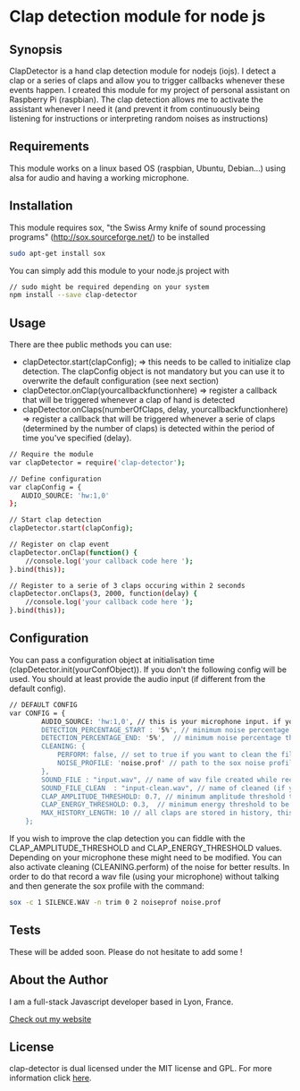 Clap detection module for node js
===

## Synopsis

ClapDetector is a hand clap detection module for nodejs (iojs). I detect a clap or a series of claps and allow you to trigger callbacks whenever these events happen.
I created this module for my project of personal assistant on Raspberry Pi (raspbian). The clap detection allows me to activate the assistant whenever I need it (and prevent it from continuously being listening for instructions or interpreting random noises as instructions)

## Requirements
This module works on a linux based OS (raspbian, Ubuntu, Debian...) using alsa for audio and having a working microphone.

## Installation

This module requires sox, "the Swiss Army knife of sound processing programs" (http://sox.sourceforge.net/) to be installed
```bash
sudo apt-get install sox
```
You can simply add this module to your node.js project with
```bash
// sudo might be required depending on your system
npm install --save clap-detector
```

## Usage

There are thee public methods you can use:
- clapDetector.start(clapConfig);
=> this needs to be called to initialize clap detection. The clapConfig object is not mandatory but you can use it to overwrite the default configuration (see next section)
- clapDetector.onClap(yourcallbackfunctionhere)
=> register a callback that will be triggered whenever a clap of hand is detected
- clapDetector.onClaps(numberOfClaps, delay, yourcallbackfunctionhere)
=> register a callback that will be triggered whenever a serie of claps (determined by the number of claps) is detected within the period of time you've specified (delay).

```bash
// Require the module
var clapDetector = require('clap-detector');

// Define configuration
var clapConfig = {
   AUDIO_SOURCE: 'hw:1,0'
};

// Start clap detection
clapDetector.start(clapConfig);

// Register on clap event
clapDetector.onClap(function() {
    //console.log('your callback code here ');
}.bind(this));

// Register to a serie of 3 claps occuring within 2 seconds
clapDetector.onClaps(3, 2000, function(delay) {
    //console.log('your callback code here ');
}.bind(this));
```

## Configuration

You can pass a configuration object at initialisation time (clapDetector.init(yourConfObject)). If you don't the following config will be used. You should at least provide the audio input (if different from the default config).

```bash
// DEFAULT CONFIG
var CONFIG = {
        AUDIO_SOURCE: 'hw:1,0', // this is your microphone input. if you don't know it you can refer to this thread (http://www.voxforge.org/home/docs/faq/faq/linux-how-to-determine-your-audio-cards-or-usb-mics-maximum-sampling-rate)
        DETECTION_PERCENTAGE_START : '5%', // minimum noise percentage threshold necessary to start recording sound
        DETECTION_PERCENTAGE_END: '5%',  // minimum noise percentage threshold necessary to stop recording sound
        CLEANING: {
            PERFORM: false, // set to true if you want to clean the file from noise before analyzing it. It requires a sox noise profile
            NOISE_PROFILE: 'noise.prof' // path to the sox noise profile
        },
        SOUND_FILE : "input.wav", // name of wav file created while recording
        SOUND_FILE_CLEAN  : "input-clean.wav", // name of cleaned (if you activated cleaning) file
        CLAP_AMPLITUDE_THRESHOLD: 0.7, // minimum amplitude threshold to be considered as clap
        CLAP_ENERGY_THRESHOLD: 0.3,  // minimum energy threshold to be considered as clap
        MAX_HISTORY_LENGTH: 10 // all claps are stored in history, this is its max length
    };
```

If you wish to improve the clap detection you can fiddle with the CLAP_AMPLITUDE_THRESHOLD and CLAP_ENERGY_THRESHOLD values. Depending on your microphone these might need to be modified.
You can also activate cleaning (CLEANING.perform) of the noise for better results. In order to do that record a wav file (using your microphone) without talking and then generate the sox profile with the command:

```bash
sox -c 1 SILENCE.WAV -n trim 0 2 noiseprof noise.prof
```

## Tests

These will be added soon. Please do not hesitate to add some !

## About the Author

I am a full-stack Javascript developer based in Lyon, France.

[Check out my website](http://www.thomschell.com)

## License

clap-detector is dual licensed under the MIT license and GPL.
For more information click [here](https://opensource.org/licenses/MIT).